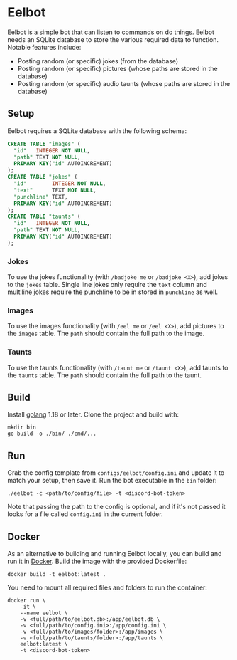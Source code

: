 # Eelbot

Eelbot is a simple bot that can listen to commands on do things. Eelbot needs an
SQLite database to store the various required data to function. Notable features
include:

* Posting random (or specific) jokes (from the database)
* Posting random (or specific) pictures (whose paths are stored in the database)
* Posting random (or specific) audio taunts (whose paths are stored in the
  database)

## Setup

Eelbot requires a SQLite database with the following schema:
```sql
CREATE TABLE "images" (
  "id"   INTEGER NOT NULL,
  "path" TEXT NOT NULL,
  PRIMARY KEY("id" AUTOINCREMENT)
);
CREATE TABLE "jokes" (
  "id"        INTEGER NOT NULL,
  "text"      TEXT NOT NULL,
  "punchline" TEXT,
  PRIMARY KEY("id" AUTOINCREMENT)
);
CREATE TABLE "taunts" (
  "id"   INTEGER NOT NULL,
  "path" TEXT NOT NULL,
  PRIMARY KEY("id" AUTOINCREMENT)
);
```

### Jokes

To use the jokes functionality (with `/badjoke me` or `/badjoke <X>`), add jokes
to the `jokes` table. Single line jokes only require the `text` column and
multiline jokes require the punchline to be in stored in `punchline` as well.

### Images

To use the images functionality (with `/eel me` or `/eel <X>`), add pictures to
the `images` table. The `path` should contain the full path to the image.

### Taunts

To use the taunts functionality (with `/taunt me` or `/taunt <X>`), add taunts
to the `taunts` table. The `path` should contain the full path to the taunt.

## Build

Install [golang](https://golang.org/) 1.18 or later. Clone the project and build
with:

```
mkdir bin
go build -o ./bin/ ./cmd/...
```

## Run

Grab the config template from `configs/eelbot/config.ini` and update it to match
your setup, then save it. Run the bot executable in the `bin` folder:

```
./eelbot -c <path/to/config/file> -t <discord-bot-token>
```

Note that passing the path to the config is optional, and if it's not passed it
looks for a file called `config.ini` in the current folder.

## Docker

As an alternative to building and running Eelbot locally, you can build and run
it in [Docker](https://www.docker.com/). Build the image with the provided
Dockerfile:

```
docker build -t eelbot:latest .
```

You need to mount all required files and folders to run the container:

```
docker run \
    -it \
    --name eelbot \
    -v <full/path/to/eelbot.db>:/app/eelbot.db \
    -v <full/path/to/config.ini>:/app/config.ini \
    -v <full/path/to/images/folder>:/app/images \
    -v <full/path/to/taunts/folder>:/app/taunts \
    eelbot:latest \
    -t <discord-bot-token>
```
